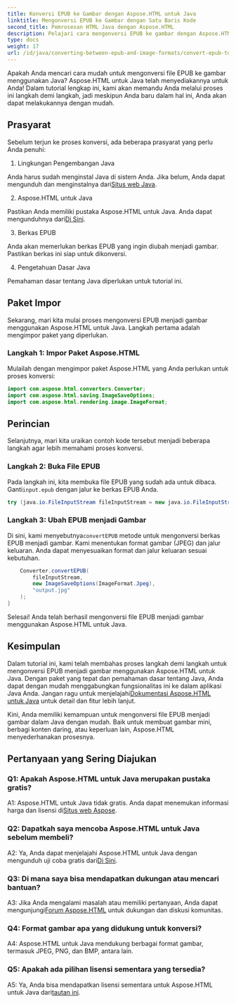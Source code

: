 ```yaml
---
title: Konversi EPUB ke Gambar dengan Aspose.HTML untuk Java
linktitle: Mengonversi EPUB ke Gambar dengan Satu Baris Kode
second_title: Pemrosesan HTML Java dengan Aspose.HTML
description: Pelajari cara mengonversi EPUB ke gambar dengan Aspose.HTML untuk Java. Panduan langkah demi langkah untuk konversi yang mudah.
type: docs
weight: 17
url: /id/java/converting-between-epub-and-image-formats/convert-epub-to-image-single-line/
---
```

Apakah Anda mencari cara mudah untuk mengonversi file EPUB ke gambar menggunakan Java? Aspose.HTML untuk Java telah menyediakannya untuk Anda! Dalam tutorial lengkap ini, kami akan memandu Anda melalui proses ini langkah demi langkah, jadi meskipun Anda baru dalam hal ini, Anda akan dapat melakukannya dengan mudah. 

## Prasyarat

Sebelum terjun ke proses konversi, ada beberapa prasyarat yang perlu Anda penuhi:

1. Lingkungan Pengembangan Java

 Anda harus sudah menginstal Java di sistem Anda. Jika belum, Anda dapat mengunduh dan menginstalnya dari[Situs web Java](https://www.java.com/en/download/).

2. Aspose.HTML untuk Java

 Pastikan Anda memiliki pustaka Aspose.HTML untuk Java. Anda dapat mengunduhnya dari[Di Sini](https://releases.aspose.com/html/java/).

3. Berkas EPUB

Anda akan memerlukan berkas EPUB yang ingin diubah menjadi gambar. Pastikan berkas ini siap untuk dikonversi.

4. Pengetahuan Dasar Java

Pemahaman dasar tentang Java diperlukan untuk tutorial ini.

## Paket Impor

Sekarang, mari kita mulai proses mengonversi EPUB menjadi gambar menggunakan Aspose.HTML untuk Java. Langkah pertama adalah mengimpor paket yang diperlukan.

### Langkah 1: Impor Paket Aspose.HTML

Mulailah dengan mengimpor paket Aspose.HTML yang Anda perlukan untuk proses konversi:

```java
import com.aspose.html.converters.Converter;
import com.aspose.html.saving.ImageSaveOptions;
import com.aspose.html.rendering.image.ImageFormat;
```

## Perincian

Selanjutnya, mari kita uraikan contoh kode tersebut menjadi beberapa langkah agar lebih memahami proses konversi.

### Langkah 2: Buka File EPUB

 Pada langkah ini, kita membuka file EPUB yang sudah ada untuk dibaca. Ganti`input.epub` dengan jalur ke berkas EPUB Anda.

```java
try (java.io.FileInputStream fileInputStream = new java.io.FileInputStream("input.epub")) {
```

### Langkah 3: Ubah EPUB menjadi Gambar

 Di sini, kami menyebutnya`convertEPUB` metode untuk mengonversi berkas EPUB menjadi gambar. Kami menentukan format gambar (JPEG) dan jalur keluaran. Anda dapat menyesuaikan format dan jalur keluaran sesuai kebutuhan.

```java
    Converter.convertEPUB(
        fileInputStream,
        new ImageSaveOptions(ImageFormat.Jpeg),
        "output.jpg"
    );
}
```

Selesai! Anda telah berhasil mengonversi file EPUB menjadi gambar menggunakan Aspose.HTML untuk Java.

## Kesimpulan

Dalam tutorial ini, kami telah membahas proses langkah demi langkah untuk mengonversi EPUB menjadi gambar menggunakan Aspose.HTML untuk Java. Dengan paket yang tepat dan pemahaman dasar tentang Java, Anda dapat dengan mudah menggabungkan fungsionalitas ini ke dalam aplikasi Java Anda. Jangan ragu untuk menjelajahi[Dokumentasi Aspose.HTML untuk Java](https://reference.aspose.com/html/java/) untuk detail dan fitur lebih lanjut.

Kini, Anda memiliki kemampuan untuk mengonversi file EPUB menjadi gambar dalam Java dengan mudah. Baik untuk membuat gambar mini, berbagi konten daring, atau keperluan lain, Aspose.HTML menyederhanakan prosesnya.

## Pertanyaan yang Sering Diajukan

### Q1: Apakah Aspose.HTML untuk Java merupakan pustaka gratis?

 A1: Aspose.HTML untuk Java tidak gratis. Anda dapat menemukan informasi harga dan lisensi di[Situs web Aspose](https://purchase.aspose.com/buy).

### Q2: Dapatkah saya mencoba Aspose.HTML untuk Java sebelum membeli?

 A2: Ya, Anda dapat menjelajahi Aspose.HTML untuk Java dengan mengunduh uji coba gratis dari[Di Sini](https://releases.aspose.com/html/java).

### Q3: Di mana saya bisa mendapatkan dukungan atau mencari bantuan?

 A3: Jika Anda mengalami masalah atau memiliki pertanyaan, Anda dapat mengunjungi[Forum Aspose.HTML](https://forum.aspose.com/) untuk dukungan dan diskusi komunitas.

### Q4: Format gambar apa yang didukung untuk konversi?

A4: Aspose.HTML untuk Java mendukung berbagai format gambar, termasuk JPEG, PNG, dan BMP, antara lain.

### Q5: Apakah ada pilihan lisensi sementara yang tersedia?

 A5: Ya, Anda bisa mendapatkan lisensi sementara untuk Aspose.HTML untuk Java dari[tautan ini](https://purchase.aspose.com/temporary-license/).